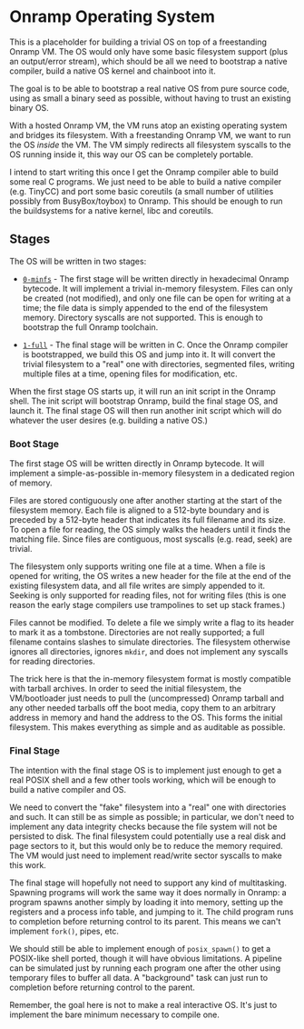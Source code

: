 # Onramp Operating System

This is a placeholder for building a trivial OS on top of a freestanding Onramp VM. The OS would only have some basic filesystem support (plus an output/error stream), which should be all we need to bootstrap a native compiler, build a native OS kernel and chainboot into it.

The goal is to be able to bootstrap a real native OS from pure source code, using as small a binary seed as possible, without having to trust an existing binary OS.

With a hosted Onramp VM, the VM runs atop an existing operating system and bridges its filesystem. With a freestanding Onramp VM, we want to run the OS *inside* the VM. The VM simply redirects all filesystem syscalls to the OS running inside it, this way our OS can be completely portable.

I intend to start writing this once I get the Onramp compiler able to build some real C programs. We just need to be able to build a native compiler (e.g. TinyCC) and port some basic coreutils (a small number of utilities possibly from BusyBox/toybox) to Onramp. This should be enough to run the buildsystems for a native kernel, libc and coreutils.



## Stages

The OS will be written in two stages:

- [`0-minfs`](0-minfs/) - The first stage will be written directly in hexadecimal Onramp bytecode. It will implement a trivial in-memory filesystem. Files can only be created (not modified), and only one file can be open for writing at a time; the file data is simply appended to the end of the filesystem memory. Directory syscalls are not supported. This is enough to bootstrap the full Onramp toolchain.

- [`1-full`](1-full/) - The final stage will be written in C. Once the Onramp compiler is bootstrapped, we build this OS and jump into it. It will convert the trivial filesystem to a "real" one with directories, segmented files, writing multiple files at a time, opening files for modification, etc.

When the first stage OS starts up, it will run an init script in the Onramp shell. The init script will bootstrap Onramp, build the final stage OS, and launch it. The final stage OS will then run another init script which will do whatever the user desires (e.g. building a native OS.)



### Boot Stage

The first stage OS will be written directly in Onramp bytecode. It will implement a simple-as-possible in-memory filesystem in a dedicated region of memory.

Files are stored contiguously one after another starting at the start of the filesystem memory. Each file is aligned to a 512-byte boundary and is preceded by a 512-byte header that indicates its full filename and its size. To open a file for reading, the OS simply walks the headers until it finds the matching file. Since files are contiguous, most syscalls (e.g. read, seek) are trivial.

The filesystem only supports writing one file at a time. When a file is opened for writing, the OS writes a new header for the file at the end of the existing filesystem data, and all file writes are simply appended to it. Seeking is only supported for reading files, not for writing files (this is one reason the early stage compilers use trampolines to set up stack frames.)

Files cannot be modified. To delete a file we simply write a flag to its header to mark it as a tombstone. Directories are not really supported; a full filename contains slashes to simulate directories. The filesystem otherwise ignores all directories, ignores `mkdir`, and does not implement any syscalls for reading directories.

The trick here is that the in-memory filesystem format is mostly compatible with tarball archives. In order to seed the initial filesystem, the VM/bootloader just needs to pull the (uncompressed) Onramp tarball and any other needed tarballs off the boot media, copy them to an arbitrary address in memory and hand the address to the OS. This forms the initial filesystem. This makes everything as simple and as auditable as possible.



### Final Stage

The intention with the final stage OS is to implement just enough to get a real POSIX shell and a few other tools working, which will be enough to build a native compiler and OS.

We need to convert the "fake" filesystem into a "real" one with directories and such. It can still be as simple as possible; in particular, we don't need to implement any data integrity checks because the file system will not be persisted to disk. The final filesystem could potentially use a real disk and page sectors to it, but this would only be to reduce the memory required. The VM would just need to implement read/write sector syscalls to make this work.

The final stage will hopefully not need to support any kind of multitasking. Spawning programs will work the same way it does normally in Onramp: a program spawns another simply by loading it into memory, setting up the registers and a process info table, and jumping to it. The child program runs to completion before returning control to its parent. This means we can't implement `fork()`, pipes, etc.

We should still be able to implement enough of `posix_spawn()` to get a POSIX-like shell ported, though it will have obvious limitations. A pipeline can be simulated just by running each program one after the other using temporary files to buffer all data. A "background" task can just run to completion before returning control to the parent.

Remember, the goal here is not to make a real interactive OS. It's just to implement the bare minimum necessary to compile one.
